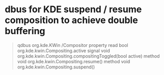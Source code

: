 # dbus for KDE suspend / resume composition to achieve double buffering

> qdbus org.kde.KWin /Compositor
property read bool org.kde.kwin.Compositing.active
signal void org.kde.kwin.Compositing.compositingToggled(bool active)
method void org.kde.kwin.Compositing.resume()
method void org.kde.kwin.Compositing.suspend()

